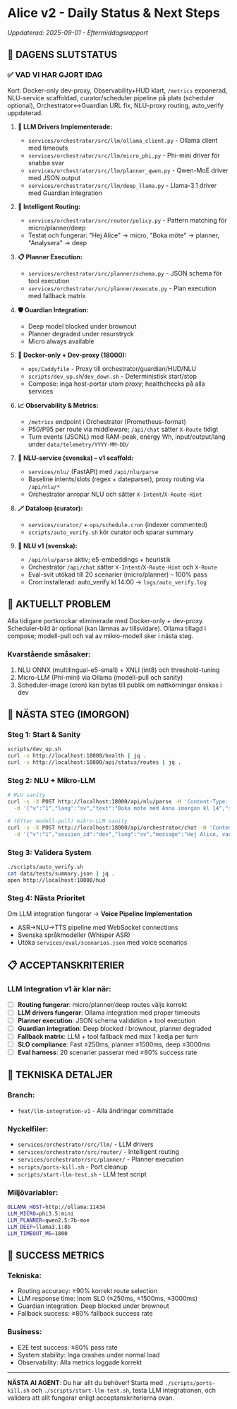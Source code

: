 # Alice v2 - Daily Status & Next Steps

_Uppdaterad: 2025-09-01 - Eftermiddagsrapport_

## 🎯 **DAGENS SLUTSTATUS**

### ✅ **VAD VI HAR GJORT IDAG**

Kort: Docker-only dev-proxy, Observability+HUD klart, `/metrics` exponerad, NLU-service scaffoldad, curator/scheduler pipeline på plats (scheduler optional), Orchestrator↔Guardian URL fix, NLU-proxy routing, auto_verify uppdaterad.

1. **🤖 LLM Drivers Implementerade:**
   - `services/orchestrator/src/llm/ollama_client.py` - Ollama client med timeouts
   - `services/orchestrator/src/llm/micro_phi.py` - Phi-mini driver för snabba svar
   - `services/orchestrator/src/llm/planner_qwen.py` - Qwen-MoE driver med JSON output
   - `services/orchestrator/src/llm/deep_llama.py` - Llama-3.1 driver med Guardian integration

2. **🧠 Intelligent Routing:**
   - `services/orchestrator/src/router/policy.py` - Pattern matching för micro/planner/deep
   - Testat och fungerar: "Hej Alice" → micro, "Boka möte" → planner, "Analysera" → deep

3. **📋 Planner Execution:**
   - `services/orchestrator/src/planner/schema.py` - JSON schema för tool execution
   - `services/orchestrator/src/planner/execute.py` - Plan execution med fallback matrix

4. **🛡️ Guardian Integration:**
   - Deep model blocked under brownout
   - Planner degraded under resurstryck
   - Micro always available

5. **🐳 Docker-only + Dev-proxy (18000):**
   - `ops/Caddyfile` - Proxy till orchestrator/guardian/HUD/NLU
   - `scripts/dev_up.sh`/`dev_down.sh` - Deterministisk start/stop
   - Compose: inga host-portar utom proxy; healthchecks på alla services

6. **📈 Observability & Metrics:**
   - `/metrics` endpoint i Orchestrator (Prometheus-format)
   - P50/P95 per route via middleware; `/api/chat` sätter `X-Route` tidigt
   - Turn events (JSONL) med RAM-peak, energy Wh, input/output/lang under `data/telemetry/YYYY-MM-DD/`

7. **🧠 NLU-service (svenska) – v1 scaffold:**
   - `services/nlu/` (FastAPI) med `/api/nlu/parse`
   - Baseline intents/slots (regex + dateparser), proxy routing via `/api/nlu/*`
   - Orchestrator anropar NLU och sätter `X-Intent`/`X-Route-Hint`

8. **🪄 Dataloop (curator):**
   - `services/curator/` + `ops/schedule.cron` (indexer commented)
   - `scripts/auto_verify.sh` kör curator och sparar summary

9. **🧠 NLU v1 (svenska):**
   - `/api/nlu/parse` aktiv; e5-embeddings + heuristik
   - Orchestrator `/api/chat` sätter `X-Intent`/`X-Route-Hint` och `X-Route`
   - Eval-svit utökad till 20 scenarier (micro/planner) – 100% pass
   - Cron installerad: auto_verify kl 14:00 → `logs/auto_verify.log`

## 🚨 **AKTUELLT PROBLEM**

Alla tidigare portkrockar eliminerade med Docker-only + dev-proxy. Scheduler-bild är optional (kan lämnas av tillsvidare). Ollama tillagd i compose; modell-pull och val av mikro-modell sker i nästa steg.

### **Kvarstående småsaker:**

1. NLU ONNX (multilingual-e5-small) + XNLI (int8) och threshold-tuning
2. Micro-LLM (Phi-mini) via Ollama (modell-pull och sanity)
3. Scheduler-image (cron) kan bytas till publik om nattkörningar önskas i dev

## 🚀 **NÄSTA STEG (IMORGON)**

### **Steg 1: Start & Sanity**

```bash
scripts/dev_up.sh
curl -s http://localhost:18000/health | jq .
curl -s http://localhost:18000/api/status/routes | jq .
```

### **Steg 2: NLU + Mikro-LLM**

```bash
# NLU sanity
curl -s -X POST http://localhost:18000/api/nlu/parse -H 'Content-Type: application/json' \
  -d '{"v":"1","lang":"sv","text":"Boka möte med Anna imorgon kl 14","session_id":"nlu-sanity"}' | jq .

# (Efter modell-pull) mikro-LLM sanity
curl -s -X POST http://localhost:18000/api/orchestrator/chat -H 'Content-Type: application/json' \
  -d '{"v":"1","session_id":"dev","lang":"sv","message":"Hej Alice, vad är klockan?"}' | jq .
```

### **Steg 3: Validera System**

```bash
./scripts/auto_verify.sh
cat data/tests/summary.json | jq .
open http://localhost:18000/hud
```

### **Steg 4: Nästa Prioritet**

Om LLM integration fungerar → **Voice Pipeline Implementation**

- ASR→NLU→TTS pipeline med WebSocket connections
- Svenska språkmodeller (Whisper ASR)
- Utöka `services/eval/scenarios.json` med voice scenarios

## 📋 **ACCEPTANSKRITERIER**

### **LLM Integration v1 är klar när:**

- [ ] **Routing fungerar**: micro/planner/deep routes väljs korrekt
- [ ] **LLM drivers fungerar**: Ollama integration med proper timeouts
- [ ] **Planner execution**: JSON schema validation + tool execution
- [ ] **Guardian integration**: Deep blocked i brownout, planner degraded
- [ ] **Fallback matrix**: LLM + tool fallback med max 1 kedja per turn
- [ ] **SLO compliance**: Fast ≤250ms, planner ≤1500ms, deep ≤3000ms
- [ ] **Eval harness**: 20 scenarier passerar med ≥80% success rate

## 🔧 **TEKNISKA DETALJER**

### **Branch:**

- `feat/llm-integration-v1` - Alla ändringar committade

### **Nyckelfiler:**

- `services/orchestrator/src/llm/` - LLM drivers
- `services/orchestrator/src/router/` - Intelligent routing
- `services/orchestrator/src/planner/` - Planner execution
- `scripts/ports-kill.sh` - Port cleanup
- `scripts/start-llm-test.sh` - LLM test script

### **Miljövariabler:**

```bash
OLLAMA_HOST=http://ollama:11434
LLM_MICRO=phi3.5:mini
LLM_PLANNER=qwen2.5:7b-moe
LLM_DEEP=llama3.1:8b
LLM_TIMEOUT_MS=1800
```

## 🎯 **SUCCESS METRICS**

### **Tekniska:**

- Routing accuracy: ≥90% korrekt route selection
- LLM response time: Inom SLO (≤250ms, ≤1500ms, ≤3000ms)
- Guardian integration: Deep blocked under brownout
- Fallback success: ≥80% fallback success rate

### **Business:**

- E2E test success: ≥80% pass rate
- System stability: Inga crashes under normal load
- Observability: Alla metrics loggade korrekt

---

**NÄSTA AI AGENT**: Du har allt du behöver! Starta med `./scripts/ports-kill.sh` och `./scripts/start-llm-test.sh`, testa LLM integrationen, och validera att allt fungerar enligt acceptanskriterierna ovan.
